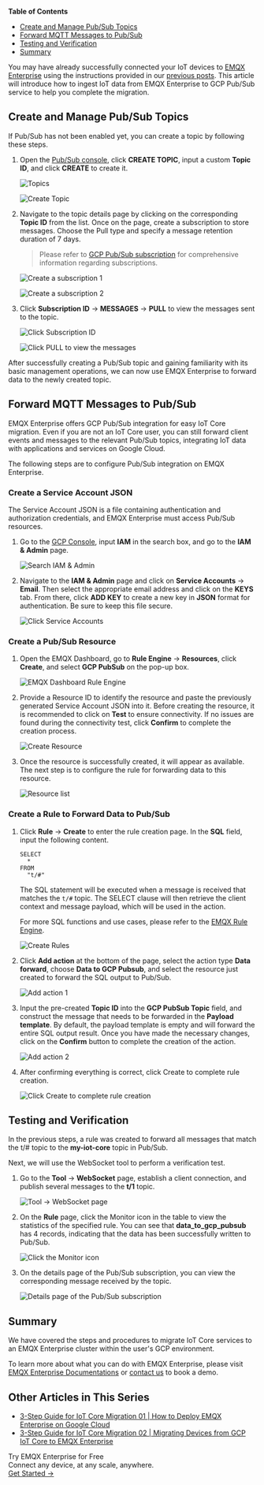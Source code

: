 **Table of Contents**

- [Create and Manage Pub/Sub Topics](#create-and-manage-pub-sub-topics)
- [Forward MQTT Messages to Pub/Sub](#forward-mqtt-messages-to-pub-sub)
- [Testing and Verification](#testing-and-verification)
- [Summary](#summary)

You may have already successfully connected your IoT devices to [EMQX Enterprise](https://www.emqx.com/en/products/emqx) using the instructions provided in our [previous posts](https://www.emqx.com/en/blog/migrating-devices-from-gcp-iot-core-to-emqx-enterprise). This article will introduce how to ingest IoT data from EMQX Enterprise to GCP Pub/Sub service to help you complete the migration.


## Create and Manage Pub/Sub Topics

If Pub/Sub has not been enabled yet, you can create a topic by following these steps.

1. Open the [Pub/Sub console](https://console.cloud.google.com/cloudpubsub), click **CREATE TOPIC**, input a custom **Topic ID**, and click **CREATE** to create it.

   ![Topics](https://assets.emqx.com/images/1af6764b8a05c6dfc5745936a06b410c.png)

   ![Create Topic](https://assets.emqx.com/images/3819a535621743036f51c9afd043c131.png)

2. Navigate to the topic details page by clicking on the corresponding **Topic ID** from the list. Once on the page, create a subscription to store messages. Choose the Pull type and specify a message retention duration of 7 days.

   > Please refer to [GCP Pub/Sub subscription](https://cloud.google.com/pubsub/docs/subscriber) for comprehensive information regarding subscriptions.

   ![Create a subscription 1](https://assets.emqx.com/images/7f60890709ac695d7efcbbd687cf7aa1.png)

   ![Create a subscription 2](https://assets.emqx.com/images/be591a20512d20c3b3d933518664837f.png)

3. Click **Subscription ID** → **MESSAGES** → **PULL** to view the messages sent to the topic.

   ![Click Subscription ID](https://assets.emqx.com/images/444cc8dd168dd3961f7ed9571e7b0da6.png)

   ![Click PULL to view the messages](https://assets.emqx.com/images/b7803851608ab74b10ea750b1c8ef63e.png)

After successfully creating a Pub/Sub topic and gaining familiarity with its basic management operations, we can now use EMQX Enterprise to forward data to the newly created topic.

## Forward MQTT Messages to Pub/Sub

EMQX Enterprise offers GCP Pub/Sub integration for easy IoT Core migration. Even if you are not an IoT Core user, you can still forward client events and messages to the relevant Pub/Sub topics, integrating IoT data with applications and services on Google Cloud.

The following steps are to configure Pub/Sub integration on EMQX Enterprise.

### Create a Service Account JSON

The Service Account JSON is a file containing authentication and authorization credentials, and EMQX Enterprise must access Pub/Sub resources.

1. Go to the [GCP Console](https://console.cloud.google.com/welcome), input **IAM** in the search box, and go to the **IAM & Admin** page.

   ![Search IAM & Admin](https://assets.emqx.com/images/77f771f9effb89fcc7d9f244513e5c7f.png)

2. Navigate to the **IAM & Admin** page and click on **Service Accounts** → **Email**. Then select the appropriate email address and click on the **KEYS** tab. From there, click **ADD KEY** to create a new key in **JSON** format for authentication. Be sure to keep this file secure.

   ![Click Service Accounts](https://assets.emqx.com/images/efcf0f73347384a12e77841f2ce307d1.png)

### Create a Pub/Sub Resource

1. Open the EMQX Dashboard, go to **Rule Engine** → **Resources**, click **Create**, and select **GCP PubSub** on the pop-up box.

   ![EMQX Dashboard Rule Engine](https://assets.emqx.com/images/f1e424dde3e247c7e1d5f6818195c495.png)

2. Provide a Resource ID to identify the resource and paste the previously generated Service Account JSON into it. Before creating the resource, it is recommended to click on **Test** to ensure connectivity. If no issues are found during the connectivity test, click **Confirm** to complete the creation process.

   ![Create Resource](https://assets.emqx.com/images/ddaa51396fa214c910ba4531512e13c1.png)

3. Once the resource is successfully created, it will appear as available. The next step is to configure the rule for forwarding data to this resource.

   ![Resource list](https://assets.emqx.com/images/b9adea937b6c0f3bf6a556741026f5b2.png)

### Create a Rule to Forward Data to Pub/Sub

1. Click **Rule** → **Create** to enter the rule creation page. In the **SQL** field, input the following content.

   ```
   SELECT
     *
   FROM
     "t/#"
   ```

   The SQL statement will be executed when a message is received that matches the `t/#` topic. The SELECT clause will then retrieve the client context and message payload, which will be used in the action.

   For more SQL functions and use cases, please refer to the [EMQX Rule Engine](https://docs.emqx.com/en/enterprise/v4/rule/rule-engine.html).

   ![Create Rules](https://assets.emqx.com/images/76a3424ded7314f2adeb4ba024365b9a.png)

2. Click **Add action** at the bottom of the page, select the action type **Data forward**, choose **Data to GCP Pubsub**, and select the resource just created to forward the SQL output to Pub/Sub.

   ![Add action 1](https://assets.emqx.com/images/3578ea736ac4315314266808ed8484a8.png)

3. Input the pre-created **Topic ID** into the **GCP PubSub Topic** field, and construct the message that needs to be forwarded in the **Payload template**. By default, the payload template is empty and will forward the entire SQL output result. Once you have made the necessary changes, click on the **Confirm** button to complete the creation of the action.

   ![Add action 2](https://assets.emqx.com/images/e4b8dc8a7426474700fcfbaa8a5209a4.png)

4. After confirming everything is correct, click Create to complete rule creation.

   ![Click Create to complete rule creation](https://assets.emqx.com/images/7b8e58f885832cb3e726ca6e964fa675.png)

## Testing and Verification

In the previous steps, a rule was created to forward all messages that match the t/# topic to the **my-iot-core** topic in Pub/Sub.

Next, we will use the WebSocket tool to perform a verification test.

1. Go to the **Tool** → **WebSocket** page, establish a client connection, and publish several messages to the **t/1** topic.

   ![Tool → WebSocket page](https://assets.emqx.com/images/953d28df2b3fe4be654d77275931393b.png)

2. On the **Rule** page, click the Monitor icon in the table to view the statistics of the specified rule. You can see that **data_to_gcp_pubsub** has 4 records, indicating that the data has been successfully written to Pub/Sub.

   ![Click the Monitor icon](https://assets.emqx.com/images/145599fb22f0df6be25a451f871da715.png)

3. On the details page of the Pub/Sub subscription, you can view the corresponding message received by the topic.

   ![Details page of the Pub/Sub subscription](https://assets.emqx.com/images/d08f03cc53e2c82a6122068983b1fd95.png)

## Summary

We have covered the steps and procedures to migrate IoT Core services to an EMQX Enterprise cluster within the user's GCP environment. 

To learn more about what you can do with EMQX Enterprise, please visit [EMQX Enterprise Documentations](https://docs.emqx.com/en/enterprise/v4.4/#benefits) or [contact us](https://www.emqx.com/en/contact?product=emqx) to book a demo.

## Other Articles in This Series

- [3-Step Guide for IoT Core Migration 01 | How to Deploy EMQX Enterprise on Google Cloud](https://www.emqx.com/en/blog/how-to-deploy-emqx-enterprise-on-google-cloud)
- [3-Step Guide for IoT Core Migration 02 | Migrating Devices from GCP IoT Core to EMQX Enterprise](https://www.emqx.com/en/blog/migrating-devices-from-gcp-iot-core-to-emqx-enterprise)


<section class="promotion">
    <div>
        Try EMQX Enterprise for Free
      <div class="is-size-14 is-text-normal has-text-weight-normal">Connect any device, at any scale, anywhere.</div>
    </div>
    <a href="https://www.emqx.com/en/try?product=enterprise" class="button is-gradient px-5">Get Started →</a>
</section>
